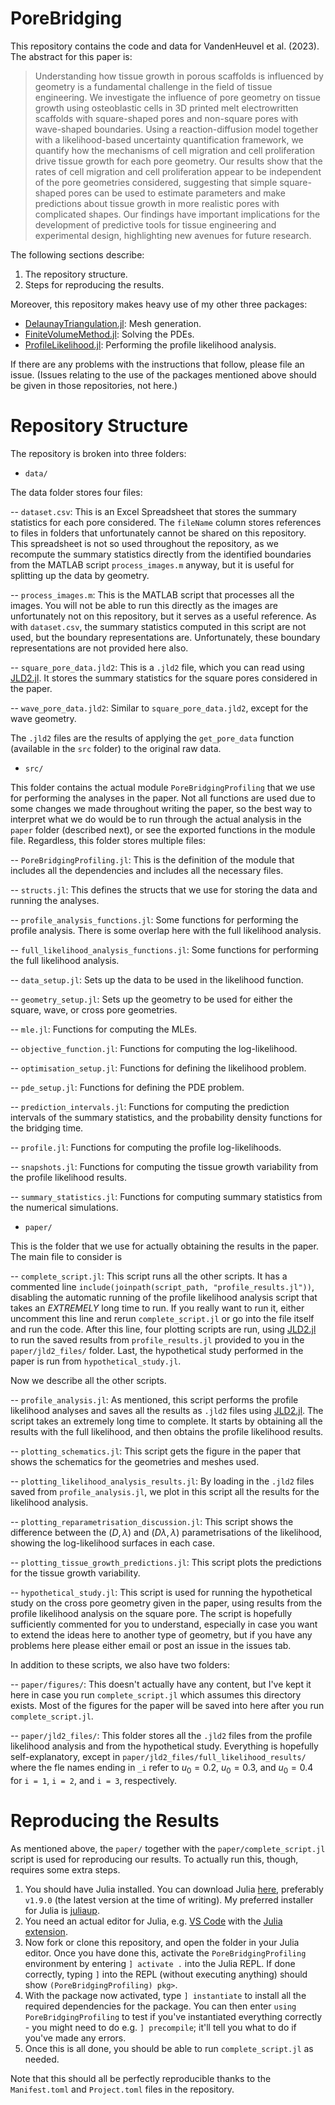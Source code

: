 # PoreBridging

This repository contains the code and data for VandenHeuvel et al. (2023). The abstract for this paper is:

> Understanding how tissue growth in porous scaffolds is influenced by geometry is a fundamental challenge in the field of tissue engineering. We investigate the influence of pore geometry on tissue growth using osteoblastic cells in 3D printed melt electrowritten scaffolds with square-shaped pores and non-square pores with wave-shaped boundaries. Using a reaction-diffusion model together with a likelihood-based uncertainty quantification framework, we quantify how the mechanisms of cell migration and cell proliferation drive tissue growth for each pore geometry. Our results show that the rates of cell migration and cell proliferation appear to be independent of the pore geometries considered, suggesting that simple square-shaped pores can be used to estimate parameters and make predictions about tissue growth in more realistic pores with complicated shapes. Our findings have important implications for the development of predictive tools for tissue engineering and experimental design, highlighting new avenues for future research.

The following sections describe:

1. The repository structure.
2. Steps for reproducing the results.

Moreover, this repository makes heavy use of my other three packages:

- [DelaunayTriangulation.jl](https://github.com/DanielVandH/DelaunayTriangulation.jl): Mesh generation.
- [FiniteVolumeMethod.jl](https://github.com/DanielVandH/FiniteVolumeMethod.jl): Solving the PDEs.
- [ProfileLikelihood.jl](https://github.com/DanielVandH/ProfileLikelihood.jl): Performing the profile likelihood analysis.

If there are any problems with the instructions that follow, please file an issue. (Issues relating to the use of the packages mentioned above should be given in those repositories, not here.)

# Repository Structure 

The repository is broken into three folders:

- `data/`

The data folder stores four files:

-- `dataset.csv`: This is an Excel Spreadsheet that stores the summary statistics for each pore considered. The `fileName` column stores references to files in folders that unfortunately cannot be shared on this repository. This spreadsheet is not so used throughout the repository, as we recompute the summary statistics directly from the identified boundaries from the MATLAB script `process_images.m` anyway, but it is useful for splitting up the data by geometry.

-- `process_images.m`: This is the MATLAB script that processes all the images. You will not be able to run this directly as the images are unfortunately not on this repository, but it serves as a useful reference. As with `dataset.csv`, the summary statistics computed in this script are not used, but the boundary representations are. Unfortunately, these boundary representations are not provided here also.

-- `square_pore_data.jld2`: This is a `.jld2` file, which you can read using [JLD2.jl](https://github.com/JuliaIO/JLD2.jl). It stores the summary statistics for the square pores considered in the paper.

-- `wave_pore_data.jld2`: Similar to `square_pore_data.jld2`, except for the wave geometry.

The `.jld2` files are the results of applying the `get_pore_data` function (available in the `src` folder) to the original raw data.

- `src/`

This folder contains the actual module `PoreBridgingProfiling` that we use for performing the analyses in the paper. Not all functions are used due to some changes we made throughout writing the paper, so the best way to interpret what we do would be to run through the actual analysis in the `paper` folder (described next), or see the exported functions in the module file. Regardless, this folder stores multiple files:

-- `PoreBridgingProfiling.jl`: This is the definition of the module that includes all the dependencies and includes all the necessary files.

-- `structs.jl`: This defines the structs that we use for storing the data and running the analyses.

-- `profile_analysis_functions.jl`: Some functions for performing the profile analysis. There is some overlap here with the full likelihood analysis.

-- `full_likelihood_analysis_functions.jl`: Some functions for performing the full likelihood analysis.

-- `data_setup.jl`: Sets up the data to be used in the likelihood function.

-- `geometry_setup.jl`: Sets up the geometry to be used for either the square, wave, or cross pore geometries.

-- `mle.jl`: Functions for computing the MLEs.

-- `objective_function.jl`: Functions for computing the log-likelihood.

-- `optimisation_setup.jl`: Functions for defining the likelihood problem.

-- `pde_setup.jl`: Functions for defining the PDE problem.

-- `prediction_intervals.jl`: Functions for computing the prediction intervals of the summary statistics, and the probability density functions for the bridging time.

-- `profile.jl`: Functions for computing the profile log-likelihoods.

-- `snapshots.jl`: Functions for computing the tissue growth variability from the profile likelihood results.

-- `summary_statistics.jl`: Functions for computing summary statistics from the numerical simulations.


- `paper/`

This is the folder that we use for actually obtaining the results in the paper. The main file to consider is

-- `complete_script.jl`: This script runs all the other scripts. It has a commented line `include(joinpath(script_path, "profile_results.jl"))`, disabling the automatic running of the profile likelihood analysis script that takes an _EXTREMELY_ long time to run. If you really want to run it, either uncomment this line and rerun `complete_script.jl` or go into the file itself and run the code. After this line, four plotting scripts are run, using [JLD2.jl](https://github.com/JuliaIO/JLD2.jl) to run the saved results from `profile_results.jl` provided to you in the `paper/jld2_files/` folder. Last, the hypothetical study performed in the paper is run from `hypothetical_study.jl`.

Now we describe all the other scripts.

-- `profile_analysis.jl`: As mentioned, this script performs the profile likelihood analyses and saves all the results as `.jld2` files using [JLD2.jl](https://github.com/JuliaIO/JLD2.jl). The script takes an extremely long time to complete. It starts by obtaining all the results with the full likelihood, and then obtains the profile likelihood results.

-- `plotting_schematics.jl`: This script gets the figure in the paper that shows the schematics for the geometries and meshes used.

-- `plotting_likelihood_analysis_results.jl`: By loading in the `.jld2` files saved from `profile_analysis.jl`, we plot in this script all the results for the likelihood analysis.

-- `plotting_reparametrisation_discussion.jl`: This script shows the difference between the $(D, \lambda)$ and $(D\lambda,\lambda)$ parametrisations of the likelihood, showing the log-likelihood surfaces in each case.

-- `plotting_tissue_growth_predictions.jl`: This script plots the predictions for the tissue growth variability.

-- `hypothetical_study.jl`: This script is used for running the hypothetical study on the cross pore geometry given in the paper, using results from the profile likelihood analysis on the square pore. The script is hopefully sufficiently commented for you to understand, especially in case you want to extend the ideas here to another type of geometry, but if you have any problems here please either email or post an issue in the issues tab.


In addition to these scripts, we also have two folders:

-- `paper/figures/`: This doesn't actually have any content, but I've kept it here in case you run `complete_script.jl` which assumes this directory exists. Most of the figures for the paper will be saved into here after you run `complete_script.jl`. 

-- `paper/jld2_files/`: This folder stores all the `.jld2` files from the profile likelihood analysis and from the hypothetical study. Everything is hopefully self-explanatory, except in `paper/jld2_files/full_likelihood_results/` where the fle names ending in `_i` refer to $u_0 = 0.2$, $u_0 = 0.3$, and $u_0=0.4$ for `i = 1`, `i = 2`, and `i = 3`, respectively.

# Reproducing the Results 

As mentioned above, the `paper/` together with the `paper/complete_script.jl` script is used for reproducing our results. To actually run this, though, requires some extra steps. 

1. You should have Julia installed. You can download Julia [here](https://julialang.org/downloads/), preferably `v1.9.0` (the latest version at the time of writing). My preferred installer for Julia is [juliaup](https://github.com/JuliaLang/juliaup).
2. You need an actual editor for Julia, e.g. [VS Code](https://code.visualstudio.com/) with the [Julia extension](https://code.visualstudio.com/docs/languages/julia).
3. Now fork or clone this repository, and open the folder in your Julia editor. Once you have done this, activate the `PoreBridgingProfiling` environment by entering `] activate .` into the Julia REPL. If done correctly, typing `]` into the REPL (without executing anything) should show `(PoreBridgingProfiling) pkg>`.
4. With the package now activated, type `] instantiate` to install all the required dependencies for the package. You can then enter `using PoreBridgingProfiling` to test if you've instantiated everything correctly - you might need to do e.g. `] precompile`; it'll tell you what to do if you've made any errors.
5. Once this is all done, you should be able to run `complete_script.jl` as needed.

Note that this should all be perfectly reproducible thanks to the `Manifest.toml` and `Project.toml` files in the repository.
